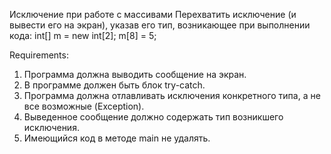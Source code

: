 Исключение при работе с массивами
Перехватить исключение (и вывести его на экран), указав его тип, возникающее при выполнении кода:
int[] m = new int[2];
m[8] = 5;


Requirements:
1. Программа должна выводить сообщение на экран.
2. В программе должен быть блок try-catch.
3. Программа должна отлавливать исключения конкретного типа, а не все возможные (Exception).
4. Выведенное сообщение должно содержать тип возникшего исключения.
5. Имеющийся код в методе main не удалять.
